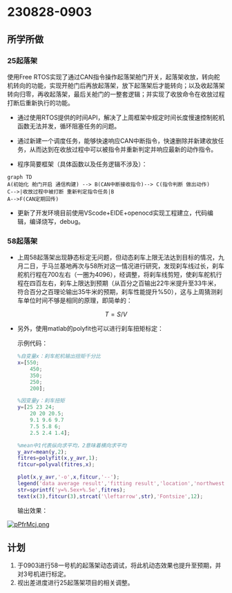 # 230828-0903

## 所学所做

### 25起落架

使用Free RTOS实现了通过CAN指令操作起落架舱门开关，起落架收放，转向舵机转向的功能，实现开舱门后再放起落架，放下起落架后才能转向；以及收起落架转向归零，再收起落架，最后关舱门的一整套逻辑；并实现了收放命令在收放过程打断后重新执行的功能。

* 通过使用RTOS提供的时间API，解决了上周框架中规定时间长度慢速控制舵机函数无法并发，循环阻塞任务的问题。

* 通过新建一个调度任务，能够快速响应CAN中断指令，快速删除并新建收放任务，从而达到在收放过程中可以被指令并重新判定并响应最新的动作指令。

* 程序简要框架（具体函数以及任务逻辑不涉及）：

```mermaid
graph TD
A(初始化 舱门开启 通信构建) --> B(CAN中断接收指令)--> C(指令判断 做出动作)
C-->|收放过程中被打断 重新判定指令任务|B
A-->F(CAN定期回传)
```

* 更新了开发环境目前使用VScode+EIDE+openocd实现工程建立，代码编辑，编译烧写，debug。

### 58起落架

* 上周58起落架出现静态标定无问题，但动态刹车上限无法达到目标的情况，九月二日，于马兰基地再次与58所对这一情况进行研究，发现刹车线过长，刹车舵机行程在700左右（一圈为4096），经调整，将刹车线剪短，使刹车舵机行程在四百左右，刹车上限达到预期（从百分之百输出22牛米提升至33牛米，符合百分之百理论输出35牛米的预期，刹车性能提升%50），这与上周猜测刹车单位时间不够是相同的原理，即简单的：

$$
T=S/V
$$

* 另外，使用matlab的polyfit也可以进行刹车扭矩标定：

  示例代码：

  ```matlab
  %自变量x：刹车舵机输出扭矩千分比
  x=[550;
      450;
      350;
      250;
      200];

  %因变量y：刹车扭矩
  y=[25 23 24;
      20 20 20.5;
      9.1 9.6 9.7
      7.5 5.8 6;
      2.5 2.4 1.4];

  %mean中1代表纵向求平均，2意味着横向求平均
  y_avr=mean(y,2);
  fitres=polyfit(x,y_avr,1);
  fitcur=polyval(fitres,x);

  plot(x,y_avr,'-o',x,fitcur,'--');
  legend('data average result','fitting result','location','northwest');
  str=sprintf('y=%.5ex+%.5e',fitres);
  text(x(3),fitcur(3),strcat('\leftarrow',str),'Fontsize',12);

  ```

  输出效果：

[![pPfrMcj.png](https://z1.ax1x.com/2023/09/16/pPfrMcj.png)](https://imgse.com/i/pPfrMcj)

## 计划

1. 于0903进行58一号机的起落架动态调试，将此机动态效果也提升至预期，并对3号机进行标定。
2. 视出差进度进行25起落架项目的相关调整。